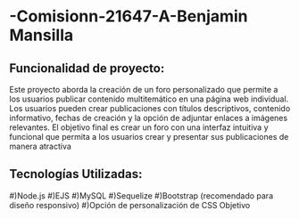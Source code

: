 # -Comisionn-21647-A-Benjamin Mansilla


Funcionalidad de proyecto:
----------------------
Este proyecto aborda la creación de un foro personalizado que permite a los usuarios publicar contenido multitemático en una página web individual.
Los usuarios pueden crear publicaciones con títulos descriptivos, contenido informativo, fechas de creación y la opción de adjuntar enlaces a imágenes relevantes.
El objetivo final es crear un foro con una interfaz intuitiva y funcional que permita a los usuarios crear y presentar sus publicaciones de manera atractiva

Tecnologías Utilizadas:
----------------------
#)Node.js
#)EJS
#)MySQL
#)Sequelize
#)Bootstrap (recomendado para diseño responsivo)
#)Opción de personalización de CSS
Objetivo
